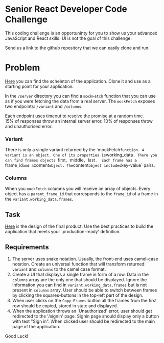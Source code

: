 # Senior React Developer Code Challenge

This coding challenge is an opportuninty for you to show us your advanced JavaScript and React skills. UI is not the goal of this challenge.

Send us a link to the github repository that we can easily clone and run.

# Problem
[Here](https://github.com/Adylic/react-coding-challenge) you can find the scheleton of the application. Clone it and use as a starting point for your application.

In the `/server` directory you can find a `mockFetch` function that you can use as if you were fetching the data from a real server. The `mockFetch` exposes two endpoints: `/variant` and `/columns`.

Each endpoint uses timeout to resolve the promise at a random time.  
15% of responses throw an internal server error.
10% of responses throw and unauthorised error.

### Variant
There is only a single variant returned by the 'mockFetch` function. A variant is an object. One of its properties is `working_data`. There you can find frames objects `first`, `middle`, `last`. 
Each frame has a `frame_id` and a `content` object. The `content` object includes `key-value` pairs.

### Columns
When you `mockFetch` columns you will receive an array of objects. Every object has a `parent_frame_id` that corresponds to the `frame_id` of a frame in the `variant.working_data.frames`. 

## Task
[Here](https://www.figma.com/proto/SaRvPAf6Hltz9xe04obPEx/Untitled?node-id=1%3A2&scaling=min-zoom) is the design of the final product. 
Use the best practices to build the application that meets your 'production-ready' definition.

## Requirements
1. The server uses snake notation. Usually, the front-end uses camel-case notation. Create an universal function that will transform returned `variant` and `columns` to the camel case format.
2. Create a UI that displays a single frame in form of a row. Data in the `columns` array are the only one that should be displayed. Ignore the information you can find in `variant.working_data.frames` but is not present in `columns` array. User should be able to switch between frames by clicking the squares-buttons in the top-left part of the design.
3. When user clicks on the `Copy Frames` button all the frames from the first row should be copied, stored in state and displayed.
4. When the application throws an 'Unauthorized' error, user should get redirected to the '/signin' page. Signin page should display only a button with text "Sign in". When clicked user should be redirected to the main page of the application.

Good Luck!






